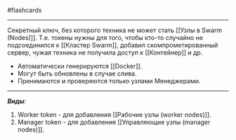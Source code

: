 #flashcards 
***
Секретный ключ, без которого техника не может стать [[Узлы в Swarm (Nodes)]]. Т.е. токены нужны для того, чтобы кто-то случайно не подсоединился к [[Кластер Swarm]], добавил скомпрометированный сервер, чужая техника не получила доступ к [[Контейнер]] и др.
- Автоматически генерируются [[Docker]].
- Могут быть обновлены в случае слива.
- Принимаются и проверяются только узлами Менеджерами.
***
***Виды***:
1. Worker token - для добавления [[Рабочие узлы (worker nodes)]].
2. Manager token - для добавления [[Управляющие узлы (manager nodes)]].